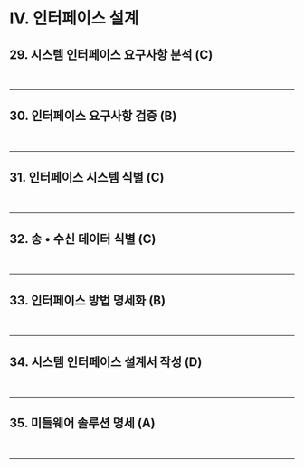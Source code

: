 # IV. 인터페이스 설계 

## 29. 시스템 인터페이스 요구사항 분석 (C)
  

</br>  

* * *

## 30. 인터페이스 요구사항 검증 (B)


  
</br>

* * *

## 31. 인터페이스 시스템 식별 (C)



  
</br>

* * *

## 32. 송 • 수신 데이터 식별 (C)


  
</br>

* * *

## 33. 인터페이스 방법 명세화 (B)


  
</br>

* * *

## 34. 시스템 인터페이스 설계서 작성 (D)


  
</br>

* * *

## 35. 미들웨어 솔루션 명세 (A)


  
</br>

* * *